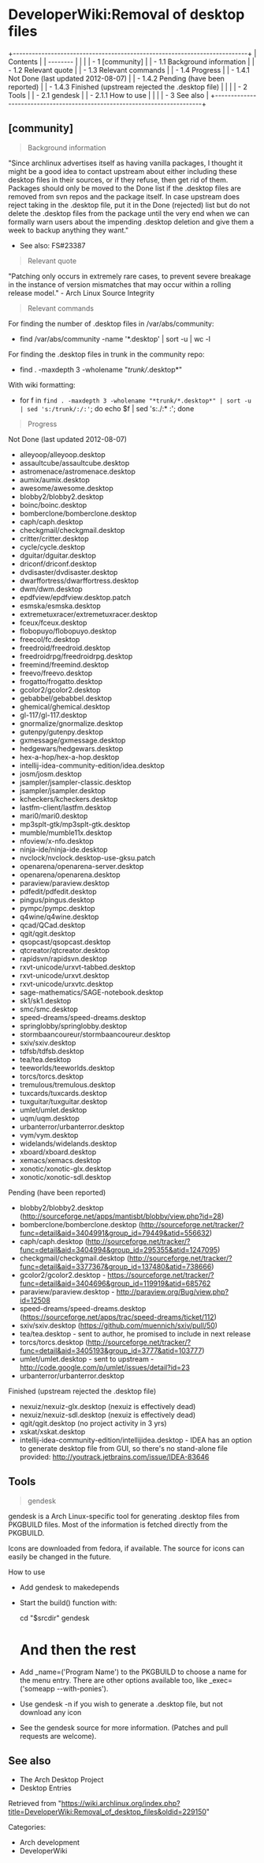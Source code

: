 DeveloperWiki:Removal of desktop files
======================================

+--------------------------------------------------------------------------+
| Contents                                                                 |
| --------                                                                 |
|                                                                          |
| -   1 [community]                                                        |
|     -   1.1 Background information                                       |
|     -   1.2 Relevant quote                                               |
|     -   1.3 Relevant commands                                            |
|     -   1.4 Progress                                                     |
|         -   1.4.1 Not Done (last updated 2012-08-07)                     |
|         -   1.4.2 Pending (have been reported)                           |
|         -   1.4.3 Finished (upstream rejected the .desktop file)         |
|                                                                          |
| -   2 Tools                                                              |
|     -   2.1 gendesk                                                      |
|         -   2.1.1 How to use                                             |
|                                                                          |
| -   3 See also                                                           |
+--------------------------------------------------------------------------+

[community]
-----------

> Background information

"Since archlinux advertises itself as having vanilla packages, I thought
it might be a good idea to contact upstream about either including these
desktop files in their sources, or if they refuse, then get rid of them.
Packages should only be moved to the Done list if the .desktop files are
removed from svn repos and the package itself. In case upstream does
reject taking in the .desktop file, put it in the Done (rejected) list
but do not delete the .desktop files from the package until the very end
when we can formally warn users about the impending .desktop deletion
and give them a week to backup anything they want."

-   See also: FS#23387

> Relevant quote

"Patching only occurs in extremely rare cases, to prevent severe
breakage in the instance of version mismatches that may occur within a
rolling release model." - Arch Linux Source Integrity

> Relevant commands

For finding the number of .desktop files in /var/abs/community:

-   find /var/abs/community -name '*.desktop' | sort -u | wc -l

For finding the .desktop files in trunk in the community repo:

-   find . -maxdepth 3 -wholename "*trunk/*.desktop*"

With wiki formatting:

-   for f in `find . -maxdepth 3 -wholename "*trunk/*.desktop*" | sort -u | sed 's:/trunk/:/:'`; do echo $f | sed 's:./:* :'; done

> Progress

Not Done (last updated 2012-08-07)

-   alleyoop/alleyoop.desktop
-   assaultcube/assaultcube.desktop
-   astromenace/astromenace.desktop
-   aumix/aumix.desktop
-   awesome/awesome.desktop
-   blobby2/blobby2.desktop
-   boinc/boinc.desktop
-   bomberclone/bomberclone.desktop
-   caph/caph.desktop
-   checkgmail/checkgmail.desktop
-   critter/critter.desktop
-   cycle/cycle.desktop
-   dguitar/dguitar.desktop
-   driconf/driconf.desktop
-   dvdisaster/dvdisaster.desktop
-   dwarffortress/dwarffortress.desktop
-   dwm/dwm.desktop
-   epdfview/epdfview.desktop.patch
-   esmska/esmska.desktop
-   extremetuxracer/extremetuxracer.desktop
-   fceux/fceux.desktop
-   flobopuyo/flobopuyo.desktop
-   freecol/fc.desktop
-   freedroid/freedroid.desktop
-   freedroidrpg/freedroidrpg.desktop
-   freemind/freemind.desktop
-   freevo/freevo.desktop
-   frogatto/frogatto.desktop
-   gcolor2/gcolor2.desktop
-   gebabbel/gebabbel.desktop
-   ghemical/ghemical.desktop
-   gl-117/gl-117.desktop
-   gnormalize/gnormalize.desktop
-   gutenpy/gutenpy.desktop
-   gxmessage/gxmessage.desktop
-   hedgewars/hedgewars.desktop
-   hex-a-hop/hex-a-hop.desktop
-   intellij-idea-community-edition/idea.desktop
-   josm/josm.desktop
-   jsampler/jsampler-classic.desktop
-   jsampler/jsampler.desktop
-   kcheckers/kcheckers.desktop
-   lastfm-client/lastfm.desktop
-   mari0/mari0.desktop
-   mp3splt-gtk/mp3splt-gtk.desktop
-   mumble/mumble11x.desktop
-   nfoview/x-nfo.desktop
-   ninja-ide/ninja-ide.desktop
-   nvclock/nvclock.desktop-use-gksu.patch
-   openarena/openarena-server.desktop
-   openarena/openarena.desktop
-   paraview/paraview.desktop
-   pdfedit/pdfedit.desktop
-   pingus/pingus.desktop
-   pympc/pympc.desktop
-   q4wine/q4wine.desktop
-   qcad/QCad.desktop
-   qgit/qgit.desktop
-   qsopcast/qsopcast.desktop
-   qtcreator/qtcreator.desktop
-   rapidsvn/rapidsvn.desktop
-   rxvt-unicode/urxvt-tabbed.desktop
-   rxvt-unicode/urxvt.desktop
-   rxvt-unicode/urxvtc.desktop
-   sage-mathematics/SAGE-notebook.desktop
-   sk1/sk1.desktop
-   smc/smc.desktop
-   speed-dreams/speed-dreams.desktop
-   springlobby/springlobby.desktop
-   stormbaancoureur/stormbaancoureur.desktop
-   sxiv/sxiv.desktop
-   tdfsb/tdfsb.desktop
-   tea/tea.desktop
-   teeworlds/teeworlds.desktop
-   torcs/torcs.desktop
-   tremulous/tremulous.desktop
-   tuxcards/tuxcards.desktop
-   tuxguitar/tuxguitar.desktop
-   umlet/umlet.desktop
-   uqm/uqm.desktop
-   urbanterror/urbanterror.desktop
-   vym/vym.desktop
-   widelands/widelands.desktop
-   xboard/xboard.desktop
-   xemacs/xemacs.desktop
-   xonotic/xonotic-glx.desktop
-   xonotic/xonotic-sdl.desktop

Pending (have been reported)

-   blobby2/blobby2.desktop
    (http://sourceforge.net/apps/mantisbt/blobby/view.php?id=28)
-   bomberclone/bomberclone.desktop
    (http://sourceforge.net/tracker/?func=detail&aid=3404991&group_id=79449&atid=556632)
-   caph/caph.desktop
    (http://sourceforge.net/tracker/?func=detail&aid=3404994&group_id=295355&atid=1247095)
-   checkgmail/checkgmail.desktop
    (http://sourceforge.net/tracker/?func=detail&aid=3377367&group_id=137480&atid=738666)
-   gcolor2/gcolor2.desktop -
    https://sourceforge.net/tracker/?func=detail&aid=3404696&group_id=119919&atid=685762
-   paraview/paraview.desktop -
    http://paraview.org/Bug/view.php?id=12508
-   speed-dreams/speed-dreams.desktop
    (https://sourceforge.net/apps/trac/speed-dreams/ticket/112)
-   sxiv/sxiv.desktop (https://github.com/muennich/sxiv/pull/50)
-   tea/tea.desktop - sent to author, he promised to include in next
    release
-   torcs/torcs.desktop
    (http://sourceforge.net/tracker/?func=detail&aid=3405193&group_id=3777&atid=103777)
-   umlet/umlet.desktop - sent to upstream -
    http://code.google.com/p/umlet/issues/detail?id=23
-   urbanterror/urbanterror.desktop

Finished (upstream rejected the .desktop file)

-   nexuiz/nexuiz-glx.desktop (nexuiz is effectively dead)
-   nexuiz/nexuiz-sdl.desktop (nexuiz is effectively dead)
-   qgit/qgit.desktop (no project activity in 3 yrs)
-   xskat/xskat.desktop
-   intellij-idea-community-edition/intellijidea.desktop - IDEA has an
    option to generate desktop file from GUI, so there's no stand-alone
    file provided: http://youtrack.jetbrains.com/issue/IDEA-83646

Tools
-----

> gendesk

gendesk is a Arch Linux-specific tool for generating .desktop files from
PKGBUILD files. Most of the information is fetched directly from the
PKGBUILD.

Icons are downloaded from fedora, if available. The source for icons can
easily be changed in the future.

How to use

-   Add gendesk to makedepends

-   Start the build() function with:

    cd "$srcdir"
    gendesk
    # And then the rest

-   Add _name=('Program Name') to the PKGBUILD to choose a name for the
    menu entry. There are other options available too, like
    _exec=('someapp --with-ponies').

-   Use gendesk -n if you wish to generate a .desktop file, but not
    download any icon

-   See the gendesk source for more information. (Patches and pull
    requests are welcome).

See also
--------

-   The Arch Desktop Project
-   Desktop Entries

Retrieved from
"https://wiki.archlinux.org/index.php?title=DeveloperWiki:Removal_of_desktop_files&oldid=229150"

Categories:

-   Arch development
-   DeveloperWiki

